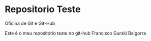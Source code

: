# Repositorio Teste
Oficina de Git e Git-Hub

Este é o meu repositório teste no git-hub
Francisco Gurski Baigorra